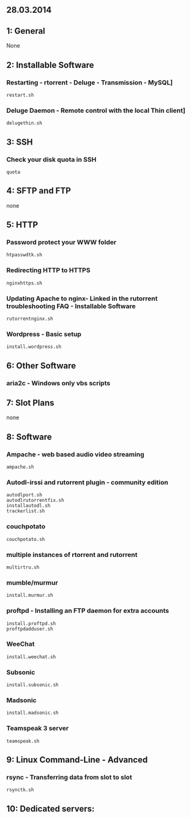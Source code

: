 
28.03.2014
---

1: General
---

None

2: Installable Software
---

### Restarting - rtorrent - Deluge - Transmission - MySQL]

    restart.sh

### Deluge Daemon - Remote control with the local Thin client]

    delugethin.sh

3: SSH
---

### Check your disk quota in SSH

    quota

4: SFTP and FTP
---

none

5: HTTP
---

### Password protect your WWW folder

    htpasswdtk.sh

### Redirecting HTTP to HTTPS

    nginxhttps.sh

### Updating Apache to nginx- Linked in the rutorrent troubleshooting FAQ - Installable Software

    rutorrentnginx.sh

### Wordpress - Basic setup

    install.wordpress.sh

6: Other Software
---

### aria2c - Windows only vbs scripts

7: Slot Plans
---

none

8: Software
---

### Ampache - web based audio video streaming

    ampache.sh

### Autodl-irssi and rutorrent plugin - community edition

    autodlport.sh
    autodlrutorrentfix.sh
    installautodl.sh
    trackerlist.sh

### couchpotato

    couchpotato.sh

### multiple instances of rtorrent and rutorrent

    multirtru.sh

### mumble/murmur

    install.murmur.sh

### proftpd - Installing an FTP daemon for extra accounts

    install.proftpd.sh
    proftpdadduser.sh

### WeeChat

    install.weechat.sh

### Subsonic

    install.subsonic.sh

### Madsonic 

    install.madsonic.sh

### Teamspeak 3 server

    teamspeak.sh

9: Linux Command-Line - Advanced
---

### rsync - Transferring data from slot to slot

    rsynctk.sh

10: Dedicated servers:
---